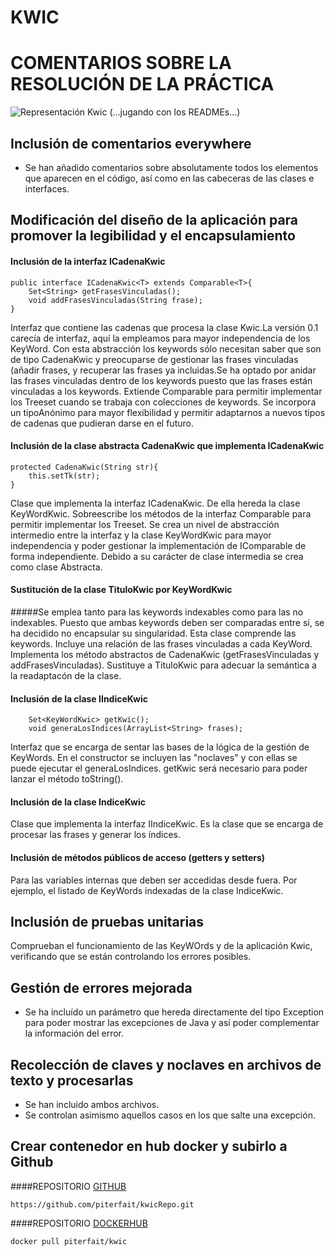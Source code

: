 # KWIC

# COMENTARIOS SOBRE LA RESOLUCIÓN DE LA PRÁCTICA
![Representación Kwic](https://i.pinimg.com/originals/66/77/88/667788e0b1f08ff1e1cfce11d303b203.gif)
(...jugando con los READMEs...)

## Inclusión de comentarios everywhere
  * Se han añadido comentarios sobre absolutamente todos los elementos que aparecen en el código, así como en las cabeceras de las clases e interfaces.

## Modificación del diseño de la aplicación para promover la legibilidad y el encapsulamiento

#### Inclusión de la interfaz ICadenaKwic
```
public interface ICadenaKwic<T> extends Comparable<T>{
	Set<String> getFrasesVinculadas();
	void addFrasesVinculadas(String frase);
}
```
Interfaz que contiene las cadenas que procesa la clase Kwic.La versión 0.1 carecía de interfaz, aquí la empleamos para mayor independencia de los KeyWord. Con esta abstracción los keywords sólo necesitan saber que son de tipo CadenaKwic y preocuparse de gestionar las frases vinculadas (añadir frases, y recuperar las frases ya incluidas.Se ha optado por anidar las frases vinculadas dentro de los keywords puesto que las frases están vinculadas a los keywords. Extiende Comparable para permitir implementar los Treeset cuando se trabaja con colecciones de keywords. Se incorpora un tipoAnónimo para mayor flexibilidad y permitir  adaptarnos a nuevos tipos de cadenas que pudieran darse en el futuro.

#### Inclusión de la clase abstracta CadenaKwic que implementa ICadenaKwic
```
protected CadenaKwic(String str){
	this.setTk(str);
}
```
Clase que implementa la interfaz ICadenaKwic. De ella hereda la clase KeyWordKwic. Sobreescribe los métodos de la interfaz Comparable para permitir implementar los Treeset. Se crea un nivel de abstracción intermedio entre la interfaz y la clase KeyWordKwic para mayor independencia y poder gestionar la implementación de IComparable de forma independiente. Debido a su carácter de clase intermedia se crea como clase Abstracta.

#### Sustitución de la clase TituloKwic por KeyWordKwic
#####Se emplea tanto para las keywords indexables como para las no indexables. Puesto que ambas keywords deben ser comparadas entre sí, se ha decidido no encapsular su singularidad.
Esta clase comprende las keywords. Incluye una relación de las frases vinculadas a cada KeyWord. Implementa los método abstractos de CadenaKwic (getFrasesVinculadas y addFrasesVinculadas). Sustituye a TituloKwic para adecuar la semántica a la readaptacón de la clase.

#### Inclusión de la clase IIndiceKwic
```
	Set<KeyWordKwic> getKwic();
	void generaLosIndices(ArrayList<String> frases);
```
Interfaz que se encarga de sentar las bases de la lógica de la gestión de KeyWords. En el constructor se 
incluyen las "noclaves" y con ellas se puede ejecutar el generaLosIndices. getKwic será necesario para poder lanzar el método toString().

#### Inclusión de la clase IndiceKwic
Clase que implementa la interfaz IIndiceKwic. Es la clase que se encarga de procesar las frases y generar los índices.

####	 Inclusión de métodos públicos de acceso (getters y setters)
Para las variables internas que deben ser accedidas desde fuera. Por ejemplo, el listado de KeyWords indexadas de la clase IndiceKwic.

## Inclusión de pruebas unitarias
Comprueban el funcionamiento de las KeyWOrds y de la aplicación Kwic, verificando que se están controlando los errores posibles.

## Gestión de errores mejorada
 * Se ha incluído un parámetro que hereda directamente del tipo Exception para poder mostrar las excepciones de Java y así poder complementar la información del error.

## Recolección de claves y noclaves en archivos de texto y procesarlas

 * Se han incluido ambos archivos.
 * Se controlan asimismo aquellos casos en los que salte una excepción.

## Crear contenedor en hub docker y subirlo a Github
####REPOSITORIO [GITHUB](https://github.com/piterfait/kwicRepo)
```
https://github.com/piterfait/kwicRepo.git
```
####REPOSITORIO [DOCKERHUB](https://hub.docker.com/r/piterfait/kwic)
```
docker pull piterfait/kwic
```




